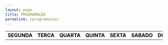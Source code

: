 ```yaml
---
layout: page
title: PROGRAMAÇÃO
permalink: /programacao/
---
```


<table class="days" style="width:100%">
  <tr>
    <td class="segunda" onclick="selectDay('segunda')">SEGUNDA</td>
    <td class="terca" onclick="selectDay('terca')">TERCA</td>
    <td class="quarta" onclick="selectDay('quarta')">QUARTA</td>
    <td class="quinta" onclick="selectDay('quinta')">QUINTA</td>
    <td class="sexta" onclick="selectDay('sexta')">SEXTA</td>
    <td class="sabado" onclick="selectDay('sabado')">SABADO</td>
    <td class="domingo" onclick="selectDay('domingo')">DOMINGO</td>
  </tr>
</table>

<div class="prog">
  <div class="segunda">
  <img src="/imagens/atarde1.png" alt="A TARDE">
  <img src="/imagens/noite11.png" alt="A NOITE">

  </div>
  <div class="terca">
  <img src="/imagens/atarde1.png" alt="A TARDE">
  <img src="/imagens/noite11.png" alt="A NOITE">

  </div>
  <div class="quarta">

<img src="/imagens/atarde1.png" alt="A TARDE">
<img src="/imagens/rock.png" alt="ROCK MUSIC">
<img src="/imagens/rock.png" alt="A NOITE">

  </div>
  <div class="quinta">
<img src="/imagens/atarde.png" alt="A TARDE">
<img src="/imagens/a-noite.png" alt="A NOITE">

  </div>
  <div class="sexta">
  <img src="/imagens/music-nonstop1.png" alt="MUSIC NONSTOP">
  <img src="/imagens/atarde.png" alt="A TARDE">
  <img src="/imagens/groovemix.png" alt="GRROVE MIX">
  <img src="/imagens/musicnostop11.png" alt="MÚSIC NONSTOP">

  </div>
  <div class="sabado">
  <img src="/imagens/musicnonstop222.png" alt="MUSIC NONSTOP">
  <img src="/imagens/saracorreia.png" alt="Sara Correia">

  </div>
  <div class="domingo">
  <img src="/imagens/.png" alt="">
  <img src="/imagens/.png" alt="">
  <img src="/imagens/.png" alt="">
  </div>
</div>

<!-- nao mexer -->
<script>
  var allDays = document.querySelectorAll('.days tr td');
  var allProg = document.querySelectorAll('.prog div');
  function selectDay(day){
    var selectedDay = document.querySelector('.days tr td.'+day);
    var selectedProg = document.querySelector('.prog div.'+day);
    for (var i = 0; i < allDays.length; i++) {
      allDays[i].classList.remove('selected');
      allProg[i].classList.remove('selected');
    }
    selectedDay.classList.add('selected');
    selectedProg.classList.add('selected');
  }
  var today = new Date().getDay();
  var dayOfTheWeek = today === 0 ? 6 : today-1;
  allProg[dayOfTheWeek].classList.add('selected');
  allDays[dayOfTheWeek].classList.add('selected');
</script>
<style>
  .days tr td{
    border: 0;
    text-align: center;
    font-weight: bold;
    cursor: pointer;
    color: black;
    background-color: none;
  }
  .days tr td.selected{
    color: white;
    background-color: #0092ca;
  }
  .prog div{
    display: none;
  }
  .prog div.selected{
    display: block;
  }
</style>
<!-- nao mexer -->
